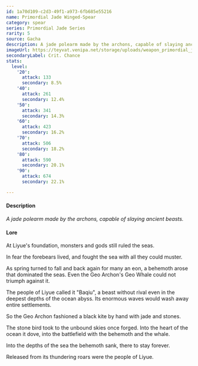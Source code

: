 ```yaml
---
id: 1a70d109-c2d3-49f1-a973-6fb685e55216
name: Primordial Jade Winged-Spear
category: spear
series: Primordial Jade Series
rarity: 5
source: Gacha
description: A jade polearm made by the archons, capable of slaying ancient beasts.
imageUrl: https://teyvat.venipa.net/storage/uploads/weapon_primordial_jade_winged-spear.png
secondaryLabel: Crit. Chance
stats:
  level:
    '20':
      attack: 133
      secondary: 8.5%
    '40':
      attack: 261
      secondary: 12.4%
    '50':
      attack: 341
      secondary: 14.3%
    '60':
      attack: 423
      secondary: 16.2%
    '70':
      attack: 506
      secondary: 18.2%
    '80':
      attack: 590
      secondary: 20.1%
    '90':
      attack: 674
      secondary: 22.1%

---
```

#### Description

_A jade polearm made by the archons, capable of slaying ancient beasts._

#### Lore

At Liyue's foundation, monsters and gods still ruled the seas.

In fear the forebears lived, and fought the sea with all they could muster.

As spring turned to fall and back again for many an eon, a behemoth arose that dominated the seas. Even the Geo Archon's Geo Whale could not triumph against it.

The people of Liyue called it "Baqiu", a beast without rival even in the deepest depths of the ocean abyss. Its enormous waves would wash away entire settlements.

So the Geo Archon fashioned a black kite by hand with jade and stones.

The stone bird took to the unbound skies once forged. Into the heart of the ocean it dove, into the battlefield with the behemoth and the whale.

Into the depths of the sea the behemoth sank, there to stay forever.

Released from its thundering roars were the people of Liyue.